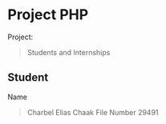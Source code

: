 # Project PHP
Project:
>Students and Internships

## Student
Name
>Charbel Elias Chaak
File Number
>29491
